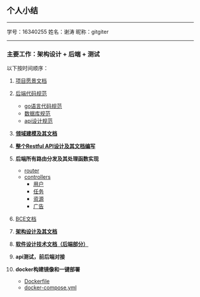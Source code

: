 ## 个人小结

---

学号：16340255
姓名：谢涛
昵称：gitgiter

---

### 主要工作：架构设计 + 后端 + 测试

以下按时间顺序：

1. [项目愿景文档](vision.md)

2. [后端代码规范](后端代码规范.md)
    - [go语言代码规范](后端代码规范.md#go语言编写规范)    
    - [数据库规范](后端代码规范.md#数据库规范)
    - [api设计规范](后端代码规范.md#接口规范) 

3. **[领域建模及其文档](domain-model/README.md)**

4. **[整个Restful API设计及其文档编写](api/README.md)**

5. **后端所有路由分发及其处理函数实现**
   - [router](https://github.com/swsad-dalaotelephone/Server/tree/master/router)
   - [controllers](https://github.com/swsad-dalaotelephone/Server/tree/master/controllers)
        - [用户](https://github.com/swsad-dalaotelephone/Server/tree/master/controllers/user)
        - [任务](https://github.com/swsad-dalaotelephone/Server/tree/master/controllers/task)
        - [资源](https://github.com/swsad-dalaotelephone/Server/tree/master/controllers/resource)
        - [广告](https://github.com/swsad-dalaotelephone/Server/tree/master/controllers/ad)

6. [BCE文档](BCE.md)

7. **[架构设计及其文档](SAD/SAD.md)**

8.  **[软件设计技术文档（后端部分）](https://swsad-dalaotelephone.github.io/SE-308/%E8%BD%AF%E4%BB%B6%E8%AE%BE%E8%AE%A1%E6%96%87%E6%A1%A3.html)**

9.  **api测试，前后端对接**

10. **docker构建镜像和一键部署**
    - [Dockerfile](https://github.com/swsad-dalaotelephone/Server/blob/master/Dockerfile)
    - [docker-compose.yml](https://github.com/swsad-dalaotelephone/Server/blob/master/docker-compose.yml)

